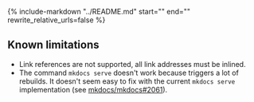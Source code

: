 {%
   include-markdown "../README.md"
   start="<!--intro-start-->"
   end="<!--intro-end-->"
   rewrite_relative_urls=false
%}

## Known limitations

- Link references are not supported, all link addresses must be inlined.
- The command `mkdocs serve` doesn't work because triggers a lot of rebuilds.
 It doesn't seem easy to fix with the current `mkdocs serve` implementation
 (see [mkdocs/mkdocs#2061](https://github.com/mkdocs/mkdocs#2061)).
